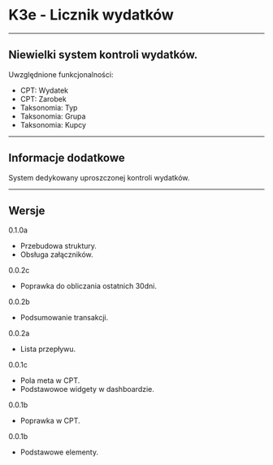 
# K3e - Licznik wydatków

------------------
Niewielki system kontroli wydatków.
------------------
Uwzględnione funkcjonalności:

* CPT: Wydatek
* CPT: Zarobek
* Taksonomia: Typ
* Taksonomia: Grupa
* Taksonomia: Kupcy

------------------
## Informacje dodatkowe

System dedykowany uproszczonej kontroli wydatków.

------------------
## Wersje
0.1.0a
- Przebudowa struktury.
- Obsługa załączników.

0.0.2c
- Poprawka do obliczania ostatnich 30dni.

0.0.2b
- Podsumowanie transakcji.

0.0.2a
- Lista przepływu.

0.0.1c
- Pola meta w CPT.
- Podstawowoe widgety w dashboardzie.

0.0.1b
- Poprawka w CPT.

0.0.1b
- Podstawowe elementy.